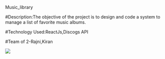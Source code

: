 Music_library

#Description:The objective of the project is to design and code a system to manage a list of favorite music albums. 

#Technology Used:ReactJs,Discogs API

#Team of 2-Rajni,Kiran

<img src="https://user-images.githubusercontent.com/64978820/87235030-79e08980-c3a5-11ea-9263-af49cfcc8dfd.PNG">

